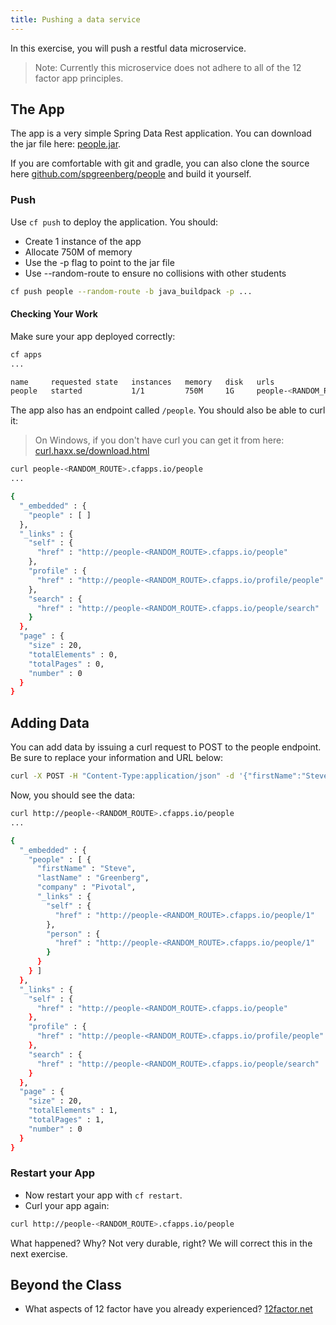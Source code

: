 ```yaml
---
title: Pushing a data service
---
```


In this exercise, you will push a restful data microservice.

> Note: Currently this microservice does not adhere to all of the 12 factor app principles.

## The App

The app is a very simple Spring Data Rest application. You can download the jar file here: <a href="/resources/people.jar" target="_blank">people.jar</a>.

If you are comfortable with git and gradle, you can also clone the source here <a href="https://github.com/spgreenberg/people" target="_blank">github.com/spgreenberg/people</a> and build it yourself.


### Push

Use `cf push` to deploy the application.  You should:

* Create 1 instance of the app
* Allocate 750M of memory
* Use the -p flag to point to the jar file
* Use --random-route to ensure no collisions with other students

```sh
cf push people --random-route -b java_buildpack -p ...
```

#### Checking Your Work

Make sure your app deployed correctly:

```sh
cf apps
...

name     requested state   instances   memory   disk   urls
people   started           1/1         750M     1G     people-<RANDOM_ROUTE>.cfapps.io
```

The app also has an endpoint called `/people`.  You should also be able to curl it:

> On Windows, if you don't have curl you can get it from here: <a href="https://curl.haxx.se/download.html" target="_blank">curl.haxx.se/download.html</a>

```sh
curl people-<RANDOM_ROUTE>.cfapps.io/people
...

{
  "_embedded" : {
    "people" : [ ]
  },
  "_links" : {
    "self" : {
      "href" : "http://people-<RANDOM_ROUTE>.cfapps.io/people"
    },
    "profile" : {
      "href" : "http://people-<RANDOM_ROUTE>.cfapps.io/profile/people"
    },
    "search" : {
      "href" : "http://people-<RANDOM_ROUTE>.cfapps.io/people/search"
    }
  },
  "page" : {
    "size" : 20,
    "totalElements" : 0,
    "totalPages" : 0,
    "number" : 0
  }
}
```

## Adding Data

You can add data by issuing a curl request to POST to the people endpoint.  Be sure to replace your information and URL below:

```sh
curl -X POST -H "Content-Type:application/json" -d '{"firstName":"Steve", "lastName":"Greenberg", "company":"Pivotal"}' http://people-<RANDOM_ROUTE>.cfapps.io/people
```

Now, you should see the data:

```sh
curl http://people-<RANDOM_ROUTE>.cfapps.io/people
...

{
  "_embedded" : {
    "people" : [ {
      "firstName" : "Steve",
      "lastName" : "Greenberg",
      "company" : "Pivotal",
      "_links" : {
        "self" : {
          "href" : "http://people-<RANDOM_ROUTE>.cfapps.io/people/1"
        },
        "person" : {
          "href" : "http://people-<RANDOM_ROUTE>.cfapps.io/people/1"
        }
      }
    } ]
  },
  "_links" : {
    "self" : {
      "href" : "http://people-<RANDOM_ROUTE>.cfapps.io/people"
    },
    "profile" : {
      "href" : "http://people-<RANDOM_ROUTE>.cfapps.io/profile/people"
    },
    "search" : {
      "href" : "http://people-<RANDOM_ROUTE>.cfapps.io/people/search"
    }
  },
  "page" : {
    "size" : 20,
    "totalElements" : 1,
    "totalPages" : 1,
    "number" : 0
  }
}
```

### Restart your App

* Now restart your app with `cf restart`.
* Curl your app again:

```sh
curl http://people-<RANDOM_ROUTE>.cfapps.io/people
```

What happened?  Why?  Not very durable, right?  We will correct this in the next exercise.


## Beyond the Class

* What aspects of 12 factor have you already experienced?  <a href="http://12factor.net" target="_blank">12factor.net</a>
